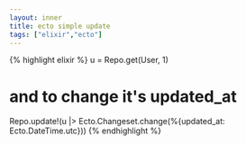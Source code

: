 ```yaml
---
layout: inner
title: ecto simple update
tags: ["elixir","ecto"]
---
```

{% highlight elixir %}
u = Repo.get(User, 1)
# and to change it's updated_at
Repo.update!(u |> Ecto.Changeset.change(%{updated_at: Ecto.DateTime.utc}))
{% endhighlight %}

